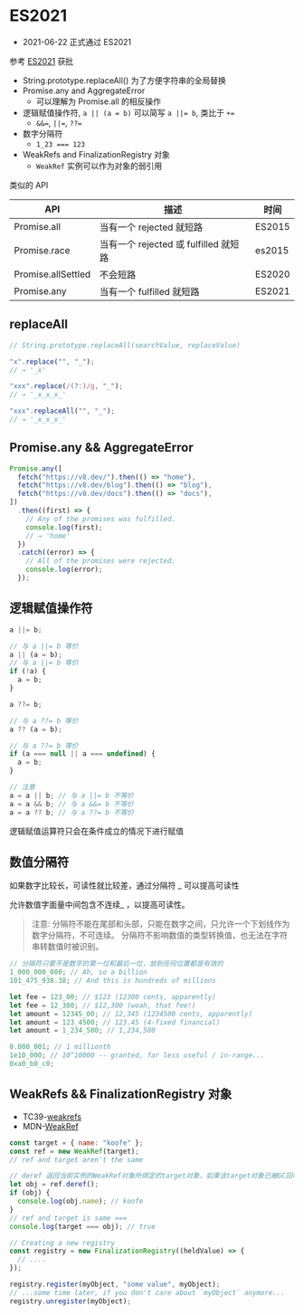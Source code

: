 # ES2021

- 2021-06-22 正式通过 ES2021

参考 [ES2021](https://h3manth.com/ES2021) 获批

- String.prototype.replaceAll() 为了方便字符串的全局替换
- Promise.any and AggregateError
  - 可以理解为 Promise.all 的相反操作
- 逻辑赋值操作符, `a || (a = b)` 可以简写 `a ||= b`, 类比于 `+=`
  - `&&=`, `||=`, `??=`
- 数字分隔符
  - `1_23 === 123`
- WeakRefs and FinalizationRegistry 对象
  - `WeakRef` 实例可以作为对象的弱引用

类似的 API

| API                | 描述                                  | 时间   |
| ------------------ | ------------------------------------- | ------ |
| Promise.all        | 当有一个 rejected 就短路              | ES2015 |
| Promise.race       | 当有一个 rejected 或 fulfilled 就短路 | es2015 |
| Promise.allSettled | 不会短路                              | ES2020 |
| Promise.any        | 当有一个 fulfilled 就短路             | ES2021 |

## replaceAll

```js
// String.prototype.replaceAll(searchValue, replaceValue)

"x".replace("", "_");
// → '_x'

"xxx".replace(/(?:)/g, "_");
// → '_x_x_x_'

"xxx".replaceAll("", "_");
// → '_x_x_x_'
```

## Promise.any && AggregateError

```js
Promise.any([
  fetch("https://v8.dev/").then(() => "home"),
  fetch("https://v8.dev/blog").then(() => "blog"),
  fetch("https://v8.dev/docs").then(() => "docs"),
])
  .then((first) => {
    // Any of the promises was fulfilled.
    console.log(first);
    // → 'home'
  })
  .catch((error) => {
    // All of the promises were rejected.
    console.log(error);
  });
```

## 逻辑赋值操作符

```js
a ||= b;

// 与 a ||= b 等价
a || (a = b);
// 与 a ||= b 等价
if (!a) {
  a = b;
}

a ??= b;

// 与 a ??= b 等价
a ?? (a = b);

// 与 a ??= b 等价
if (a === null || a === undefined) {
  a = b;
}

// 注意
a = a || b; // 与 a ||= b 不等价
a = a && b; // 与 a &&= b 不等价
a = a ?? b; // 与 a ??= b 不等价
```

逻辑赋值运算符只会在条件成立的情况下进行赋值

## 数值分隔符

如果数字比较长，可读性就比较差，通过分隔符 \_ 可以提高可读性

允许数值字面量中间包含不连续\_ ，以提高可读性。

> 注意: 分隔符不能在尾部和头部，只能在数字之间，只允许一个下划线作为数字分隔符，不可连续。
> 分隔符不影响数值的类型转换值，也无法在字符串转数值时被识别。

```js
// 分隔符只要不是数字的第一位和最后一位，放到任何位置都是有效的
1_000_000_000; // Ah, so a billion
101_475_938.38; // And this is hundreds of millions

let fee = 123_00; // $123 (12300 cents, apparently)
let fee = 12_300; // $12,300 (woah, that fee!)
let amount = 12345_00; // 12,345 (1234500 cents, apparently)
let amount = 123_4500; // 123.45 (4-fixed financial)
let amount = 1_234_500; // 1,234,500

0.000_001; // 1 millionth
1e10_000; // 10^10000 -- granted, far less useful / in-range...
0xa0_b0_c0;
```

## WeakRefs && FinalizationRegistry 对象

- TC39-[weakrefs](https://github.com/tc39/proposal-weakrefs)
- MDN-[WeakRef](https://developer.mozilla.org/zh-CN/docs/Web/JavaScript/Reference/Global_Objects/WeakRef#Avoid_where_possible)

```js
const target = { name: "koofe" };
const ref = new WeakRef(target);
// ref and target aren't the same

// deref 返回当前实例的WeakRef对象所绑定的target对象，如果该target对象已被GC回收则返回undefined
let obj = ref.deref();
if (obj) {
  console.log(obj.name); // koofe
}
// ref and target is same ===
console.log(target === obj); // true

// Creating a new registry
const registry = new FinalizationRegistry((heldValue) => {
  // ....
});

registry.register(myObject, "some value", myObject);
// ...some time later, if you don't care about `myObject` anymore...
registry.unregister(myObject);
```
